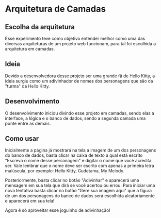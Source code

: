 <h1>Arquitetura de Camadas</h1>

<h2><b>Escolha da arquitetura</b></h2>
<p>Esse experimento teve como objetivo entender melhor como uma das diversas arquiteturas de um projeto web funcionam, para tal foi escolhida a arquitetura em camadas.</p>

<h2><b>Ideia</b></h2>
<p>Devido a desenvolvedora desse projeto ser uma grande fã de Hello Kitty, a ideia surgiu como um adivinhador de nomes dos personagens que são da "turma" da Hello Kitty.</p>

<h2><b>Desenvolvimento</b></h2>
<p>O desenvolvimento iniciou divindo esse projeto em camadas, sendo elas a interface, a lógica e o banco de dados, sendo a segunda camada uma ponte entre as demais.</p>

<h2><b>Como usar</b></h2>
<p>Inicialmente a página já mostrará na tela a imagem de um dos personagens do banco de dados, basta clicar na caixa de texto a qual está escrito "Escreva o nome desse personagem" e digitar o nome que você acredita ser. Vale lembrar que o nome deve ser escrito com apenas a primeira letra maiúscula, por exemplo: Hello Kitty, Gudetama, My Melody.</p>
<p>Posteriormente, basta clicar no botão "Adivinhar" e aparecerá uma mensagem em sua tela que dirá se você acertou ou errou. Para iniciar uma nova tentativa basta clicar no botão "Gere sua imagem aqui" que a figura de um dos personagens do banco de dados será escolhida aleatoriamente e aparecerá em sua tela!</p>
<p>Agora é só aproveitar esse joguinho de adivinhação!</p>

